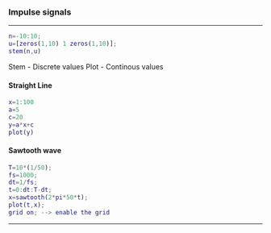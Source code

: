 ### Impulse signals

---

```matlab
n=-10:10;
u=[zeros(1,10) 1 zeros(1,10)];
stem(n,u)
```

Stem - Discrete values
Plot - Continous values

#### Straight Line

```matlab
x=1:100
a=5
c=20
y=a*x+c
plot(y)
```

#### Sawtooth wave

```matlab
T=10*(1/50);
fs=1000;
dt=1/fs;
t=0:dt:T-dt;
x=sawtooth(2*pi*50*t);
plot(t,x);
grid on; --> enable the grid
```

---
